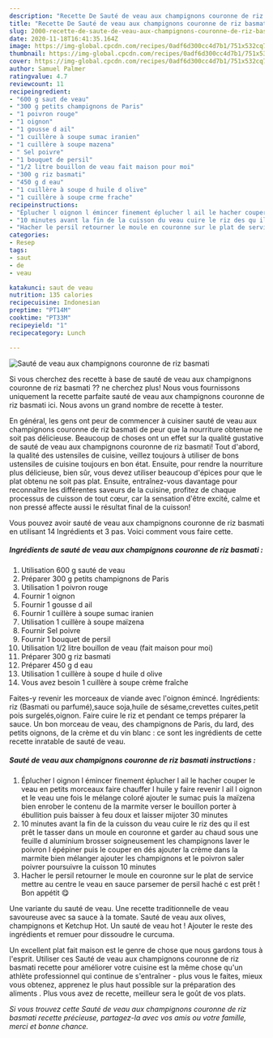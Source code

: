 ```yaml
---
description: "Recette De Sauté de veau aux champignons couronne de riz basmati"
title: "Recette De Sauté de veau aux champignons couronne de riz basmati"
slug: 2000-recette-de-saute-de-veau-aux-champignons-couronne-de-riz-basmati
date: 2020-11-18T16:41:35.164Z
image: https://img-global.cpcdn.com/recipes/0adf6d300cc4d7b1/751x532cq70/saute-de-veau-aux-champignons-couronne-de-riz-basmati-photo-principale-de-la-recette.jpg
thumbnail: https://img-global.cpcdn.com/recipes/0adf6d300cc4d7b1/751x532cq70/saute-de-veau-aux-champignons-couronne-de-riz-basmati-photo-principale-de-la-recette.jpg
cover: https://img-global.cpcdn.com/recipes/0adf6d300cc4d7b1/751x532cq70/saute-de-veau-aux-champignons-couronne-de-riz-basmati-photo-principale-de-la-recette.jpg
author: Samuel Palmer
ratingvalue: 4.7
reviewcount: 11
recipeingredient:
- "600 g saut de veau"
- "300 g petits champignons de Paris"
- "1 poivron rouge"
- "1 oignon"
- "1 gousse d ail"
- "1 cuillère à soupe sumac iranien"
- "1 cuillère à soupe mazena"
- " Sel poivre"
- "1 bouquet de persil"
- "1/2 litre bouillon de veau fait maison pour moi"
- "300 g riz basmati"
- "450 g d eau"
- "1 cuillère à soupe d huile d olive"
- "1 cuillère à soupe crme frache"
recipeinstructions:
- "Éplucher l oignon l émincer finement éplucher l ail le hacher couper le veau en petits morceaux faire chauffer l huile y faire revenir l ail l oignon et le veau une fois le mélange coloré ajouter le sumac puis la maïzena bien enrober le contenu de la marmite verser le bouillon porter à ébullition puis baisser à feu doux et laisser mijoter 30 minutes"
- "10 minutes avant la fin de la cuisson du veau cuire le riz des qu il est prêt le tasser dans un moule en couronne et garder au chaud sous une feuille d aluminium brosser soigneusement les champignons laver le poivron l épépiner puis le couper en dés ajouter la crème dans la marmite bien mélanger ajouter les champignons et le poivron saler poivrer poursuivre la cuisson 10 minutes"
- "Hacher le persil retourner le moule en couronne sur le plat de service mettre au centre le veau en sauce parsemer de persil haché c est prêt ! Bon appétit 😋"
categories:
- Resep
tags:
- saut
- de
- veau

katakunci: saut de veau 
nutrition: 135 calories
recipecuisine: Indonesian
preptime: "PT14M"
cooktime: "PT33M"
recipeyield: "1"
recipecategory: Lunch

---
```



![Sauté de veau aux champignons couronne de riz basmati](https://img-global.cpcdn.com/recipes/0adf6d300cc4d7b1/751x532cq70/saute-de-veau-aux-champignons-couronne-de-riz-basmati-photo-principale-de-la-recette.jpg)

Si vous cherchez des recette à base de sauté de veau aux champignons couronne de riz basmati ?? ne cherchez plus! Nous vous fournissons uniquement la recette parfaite sauté de veau aux champignons couronne de riz basmati ici. Nous avons un grand nombre de recette à tester.

En général, les gens ont peur de commencer à cuisiner sauté de veau aux champignons couronne de riz basmati de peur que la nourriture obtenue ne soit pas délicieuse. Beaucoup de choses ont un effet sur la qualité gustative de sauté de veau aux champignons couronne de riz basmati! Tout d'abord, la qualité des ustensiles de cuisine, veillez toujours à utiliser de bons ustensiles de cuisine toujours en bon état. Ensuite, pour rendre la nourriture plus délicieuse, bien sûr, vous devez utiliser beaucoup d'épices pour que le plat obtenu ne soit pas plat. Ensuite, entraînez-vous davantage pour reconnaître les différentes saveurs de la cuisine, profitez de chaque processus de cuisson de tout cœur, car la sensation d'être excité, calme et non pressé affecte aussi le résultat final de la cuisson!

<!--inarticleads1-->

Vous pouvez avoir sauté de veau aux champignons couronne de riz basmati en utilisant 14 Ingrédients et 3 pas. Voici comment vous faire cette.

##### Ingrédients de sauté de veau aux champignons couronne de riz basmati :

1. Utilisation 600 g sauté de veau
1. Préparer 300 g petits champignons de Paris
1. Utilisation 1 poivron rouge
1. Fournir 1 oignon
1. Fournir 1 gousse d ail
1. Fournir 1 cuillère à soupe sumac iranien
1. Utilisation 1 cuillère à soupe maïzena
1. Fournir  Sel poivre
1. Fournir 1 bouquet de persil
1. Utilisation 1/2 litre bouillon de veau (fait maison pour moi)
1. Préparer 300 g riz basmati
1. Préparer 450 g d eau
1. Utilisation 1 cuillère à soupe d huile d olive
1. Vous avez besoin 1 cuillère à soupe crème fraîche


Faites-y revenir les morceaux de viande avec l&#39;oignon émincé. Ingrédients: riz (Basmati ou parfumé),sauce soja,huile de sésame,crevettes cuites,petit pois surgelés,oignon. Faire cuire le riz et pendant ce temps préparer la sauce. Un bon morceau de veau, des champignons de Paris, du lard, des petits oignons, de la crème et du vin blanc : ce sont les ingrédients de cette recette inratable de sauté de veau. 

<!--inarticleads2-->

##### Sauté de veau aux champignons couronne de riz basmati instructions :

1. Éplucher l oignon l émincer finement éplucher l ail le hacher couper le veau en petits morceaux faire chauffer l huile y faire revenir l ail l oignon et le veau une fois le mélange coloré ajouter le sumac puis la maïzena bien enrober le contenu de la marmite verser le bouillon porter à ébullition puis baisser à feu doux et laisser mijoter 30 minutes
1. 10 minutes avant la fin de la cuisson du veau cuire le riz des qu il est prêt le tasser dans un moule en couronne et garder au chaud sous une feuille d aluminium brosser soigneusement les champignons laver le poivron l épépiner puis le couper en dés ajouter la crème dans la marmite bien mélanger ajouter les champignons et le poivron saler poivrer poursuivre la cuisson 10 minutes
1. Hacher le persil retourner le moule en couronne sur le plat de service mettre au centre le veau en sauce parsemer de persil haché c est prêt ! Bon appétit 😋


Une variante du sauté de veau. Une recette traditionnelle de veau savoureuse avec sa sauce à la tomate. Sauté de veau aux olives, champignons et Ketchup Hot. Un sauté de veau hot ! Ajouter le reste des ingrédients et remuer pour dissoudre le curcuma. 

<!--inarticleads1-->

<p>
Un excellent plat fait maison est le genre de chose que nous gardons tous à l'esprit. Utiliser ces Sauté de veau aux champignons couronne de riz basmati recette pour améliorer votre cuisine est la même chose qu'un athlète professionnel qui continue de s'entraîner - plus vous le faites, mieux vous obtenez, apprenez le plus haut possible sur la préparation des aliments . Plus vous avez de recette, meilleur sera le goût de vos plats.
</p>

<p>
<i>Si vous trouvez cette Sauté de veau aux champignons couronne de riz basmati recette précieuse, partagez-la avec vos amis ou votre famille, merci et bonne chance.</i>
</p>
